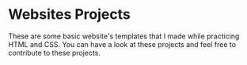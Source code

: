 # Websites Projects
These are some basic website's templates that I made while practicing HTML and CSS.
You can have a look at these projects and feel free to contribute to these projects.
